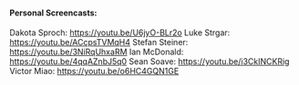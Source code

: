 
#### Personal Screencasts:
Dakota Sproch: https://youtu.be/U6jyO-BLr2o
Luke Strgar: https://youtu.be/ACcpsTVMqH4
Stefan Steiner: https://youtu.be/3NiRqUhxaRM
Ian McDonald: https://youtu.be/4qqAZnbJ5q0
Sean Soave: https://youtu.be/i3CkINCKRig
Victor Miao: https://youtu.be/o6HC4GQN1GE